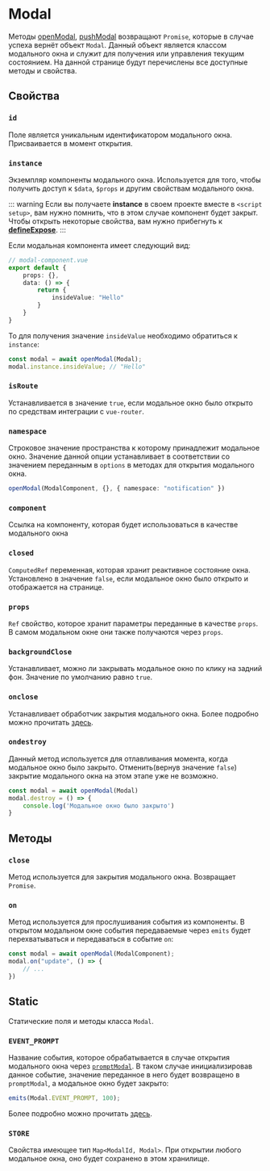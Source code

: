 # Modal

Методы [openModal](./guide-methods#open-modal),
[pushModal](./guide-methods#push-modal) возвращают `Promise`, которые
в случае успеха вернёт объект `Modal`. Данный объект является классом
модального окна и служит для получения или управления текущим
состоянием. На данной странице будут перечислены все доступные методы
и свойства.

## Свойства

### `id`

Поле является уникальным идентификатором модального окна. 
Присваивается в момент открытия. 

### `instance`

Экземпляр компоненты модального окна. Используется для того, чтобы
получить доступ к `$data`, `$props` и другим свойствам модального окна.

::: warning
Если вы получаете **instance** в своем проекте вместе в 
`<script setup>`, вам нужно помнить, что в этом случае компонент будет
закрыт. Чтобы открыть некоторые свойства, вам нужно прибегнуть к 
[**defineExpose**](https://vuejs.org/api/sfc-script-setup.html#defineexpose).
:::

Если модальная компонента имеет следующий вид:
```ts
// modal-component.vue
export default {
    props: {},
    data: () => {
        return {
            insideValue: "Hello"
        }
    }
}
```
То для получения значение `insideValue` необходимо обратиться к 
`instance`:

```ts
const modal = await openModal(Modal);
modal.instance.insideValue; // "Hello"
```



### `isRoute`

Устанавливается в значение `true`, если модальное окно было открыто
по средствам интеграции с `vue-router`.

### `namespace`

Строковое значение пространства к которому принадлежит модальное окно.
Значение данной опции устанавливает в соответствии со значением переданным
в `options` в методах для открытия модального окна. 

```ts
openModal(ModalComponent, {}, { namespace: "notification" })
```

### `component`

Ссылка на компоненту, которая будет использоваться в качестве модального
окна

### `closed`

`ComputedRef` переменная, которая хранит реактивное состояние окна.
Установлено в значение `false`, если модальное окно было открыто и 
отображается на странице.

### `props`

`Ref` свойство, которое хранит параметры переданные в качестве `props`.
В самом модальном окне они также получаются через `props`.

### `backgroundClose`

Устанавливает, можно ли закрывать модальное окно по клику на задний фон.
Значение по умолчанию равно `true`.

### `onclose`

Устанавливает обработчик закрытия модального окна. Более подробно можно 
прочитать [здесь](./event-close).

### `ondestroy`

Данный метод используется для отлавливания момента, когда модальное окно было закрыто.
Отменить(вернув значение `false`) закрытие модального окна на этом этапе уже не возможно.

```ts
const modal = await openModal(Modal)
modal.destroy = () => {
    console.log('Модальное окно было закрыто')
}
```

## Методы

### `close`

Метод используется для закрытия модального окна. Возвращает `Promise`.

### `on`

Метод используется для прослушивания события из компоненты. В открытом
модальном окне события передаваемые через `emits` будет перехватываться
и передаваться в событие `on`:

```ts
const modal = await openModal(ModalComponent);
modal.on("update", () => {
	// ...
})

```

## Static

Статические поля и методы класса `Modal`.

### `EVENT_PROMPT`

Название события, которое обрабатывается в случае открытия модального
окна через [`promptModal`](./guide-methods#prompt-modal). В таком 
случае инициализировав данное событие, значение переданное в него 
будет возвращено в `promptModal`, а модальное окно будет закрыто:

```ts
emits(Modal.EVENT_PROMPT, 100);
```

Более подробно можно прочитать [здесь](./guide-returned-value).

### `STORE`

Свойства имеющее тип `Map<ModalId, Modal>`. При открытии любого
модальное окна, оно будет сохранено в этом хранилище.